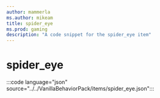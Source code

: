 ```yaml
---
author: mammerla
ms.author: mikeam
title: spider_eye
ms.prod: gaming
description: "A code snippet for the spider_eye item"
---
```


# spider_eye

:::code language="json" source="../../VanillaBehaviorPack/items/spider_eye.json":::
